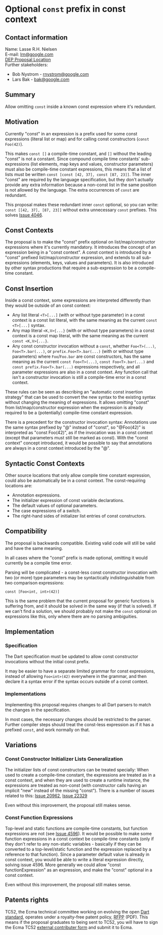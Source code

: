 # Optional `const` prefix in const context

## Contact information

Name: Lasse R.H. Nielsen  
E-mail: lrn@google.com  
[DEP Proposal Location][]  
Further stakeholders:  
- Bob Nystrom - rnystrom@google.com
- Lars Bak - bak@google.com

## Summary

Allow omitting `const` inside a known const expression where it's redundant.

## Motivation
Currently "const" in an expression is a prefix used for some const expressions (literal list or map) and for calling const constructors (`const Foo(42)`).

This makes `const []` a compile-time constant, and `[]` without the leading "const" is not a constant.
Since compound compile time constants' sub-expressions (list elements, map keys and values, constructor parameters) must also be compile-time constant expressions, this means that a list of lists must be written `const [const [42, 37], const [87, 23]]`.
The inner "const" are required by the language specification, but they don't actually provide any extra information because a non-const list in the same position is not allowed by the language. The extra occurrences of `const` are redundant.

This proposal makes these redundant inner `const` optional, so you can write: `const [[42, 37], [87, 23]]` without extra unnecessary `const` prefixes. This solves [Issue 4046][].

## Const Contexts
The proposal is to make the "const" prefix optional on list/map/constructor expressions where it's currently mandatory. It introduces the concept of an expression being in a "const context".
A const context is introduced by a "const" prefixed list/map/constructor expression, and extends to all sub-expressions (elements, keys, values and parameters). It is also introduced by other syntax productions that require a sub-expression to be a compile-time constant.

## Const Insertion
Inside a const context, some expressions are interpreted differently than they would be outside of an const context:

* Any list literal `<T>[...]` (with or without type parameter) in a const context is a const list literal, with the same meaning as the current `const <T>[...]` syntax.
* Any map literal `<K,V>{...}` (with or without type parameters) in a const context is a const map literal, with the same meaning as the current `const <K,V>{...}`.
* Any const constructor invocation without a `const`, whether `Foo<T>(...)`, `Foo<T>.bar(...)`, or `prefix.Foo<T>.bar(...)` (with or without type parameters) where `Foo`/`Foo.bar` are const constructors, has the same meaning as the current `const Foo<T>(...)`, `const Foo<T>.bar(...)` and `const prefix.Foo<T>.bar(...)` expressions respectively, and all parameter expressions are also in a const context. Any function call that isn't a constructor invocation is still a compile-time error in a const context.

These rules can be seen as describing an "automatic const insertion strategy" that can be used to convert the new syntax to the existing syntax without changing the meaning of expressions. It allows omitting "const" from list/map/constructor expression when the expression is already required to be a (potentially) compile-time constant expression.

There is a precedent for the constructor invocation syntax: Annotations use the same syntax prefixed by "@" instead of "const", so "@Foo<T>(42)" is interpreted as "const Foo<T>(42)", as if the invocation was in a const context (except that parameters must still be marked as const).
With the "const context" concept introduced, it would be possible to say that annotations are always in a const context introduced by the "@".

## Syntactic Const Contexts
Other source locations that only allow compile time constant expression, could also be automatically be in a const context. The const-requiring locations are:

* Annotation expressions.
* The initializer expression of const variable declarations.
* The default values of optional parameters.
* The case expressions of a switch.
* The right-hand sides of initializer list entries of const constructors.

## Compatibility
The proposal is backwards compatible.  Existing valid code will still be valid and have the same meaning.

In all cases where the "const" prefix is made optional, omitting it would currently be a compile time error. 

Parsing will be complicated - a const-less const constructor invocation with two (or more) type parameters may be syntactically indistinguishable from two comparison expressions:

    const [Foo<int, int>(42)]

This is the same problem that the current proposal for generic functions is suffering from, and it should be solved in the same way (if that is solved).
If we can't find a solution, we should probably not make the `const` optional on expressions like this, only where there are no parsing ambiguities.

## Implementation

### Specification
The Dart specification must be updated to allow const constructor invocations without the initial const prefix.

It may be easier to have a separate limited grammar for const expressions, instead of allowing `Foo<int>(42)` everywhere in the grammar, and then declare it a syntax error if the syntax occurs outside of a const context.

### Implementations
Implementing this proposal requires changes to all Dart parsers to match the changes in the specification.

In most cases, the necessary changes should be restricted to the parser. Further compiler steps should treat the const-less expression as if it has a prefixed `const`, and work normally on that.

## Variations
### Const Constructor Initializer Lists Generalization

The initializer lists of const constructors can be treated specially: When used to create a compile-time constant, the expressions are treated as in a const context, and when they are used to create a runtime instance, the expressions are treated as non-const (with constructor calls having an implicit "new" instead of the missing "const").
There is a number of issues related to this: [Issue 20962][], [Issue 22329][]

Even without this improvement, the proposal still makes sense.

### Const Function Expressions
Top-level and static functions are compile-time constants, but function expressions are not (see [Issue 4596][]). It would be possible to make some function expressions in a const context be compile-time constants (only if they don't refer to any non-static variables - basically if they can be converted to a top-level/static function and the expression replaced by a reference to that function). Since a parameter default value is already in const context, you would be able to write a literal expression directly, solving issue 4596. More generally we could allow "const functionExpression" as an expression, and make the "const" optional in a const context.

Even without this improvement, the proposal still makes sense.

## Patents rights

TC52, the Ecma technical committee working on evolving the open [Dart standard][], operates under a royalty-free patent policy, [RFPP][] (PDF). This means if the proposal graduates to being sent to TC52, you will have to sign the Ecma TC52 [external contributer form][form] and submit it to Ecma.

[Issue 4046]: http://dartbug.com/4046
[Issue 4596]: http://dartbug.com/4596
[Issue 20962]: http://dartbug.com/20962
[Issue 22329]: http://dartbug.com/22329
[DEP Proposal Location]: https://github.com/lrhn/dep-const/
[dart standard]: http://www.ecma-international.org/publications/standards/Ecma-408.htm
[rfpp]: http://www.ecma-international.org/memento/TC52%20policy/Ecma%20Experimental%20TC52%20Royalty-Free%20Patent%20Policy.pdf
[form]: http://www.ecma-international.org/memento/TC52%20policy/Contribution%20form%20to%20TC52%20Royalty%20Free%20Task%20Group%20as%20a%20non-member.pdf
